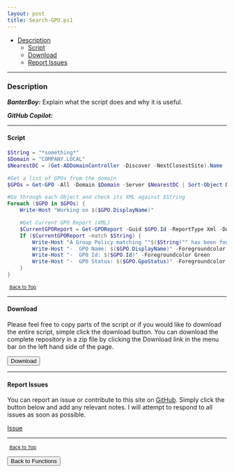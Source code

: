 ```yaml
---
layout: post
title: Search-GPO.ps1
---
```


- [Description](#description)
  - [Script](#script)
  - [Download](#download)
  - [Report Issues](#report-issues)

---

### Description

**_BanterBoy:_** Explain what the script does and why it is useful.

**_GitHub Copilot:_**

---

#### Script

```powershell
$String = "*something*"
$Domain = "COMPANY.LOCAL"
$NearestDC = (Get-ADDomainController -Discover -NextClosestSite).Name

#Get a list of GPOs from the domain
$GPOs = Get-GPO -All -Domain $Domain -Server $NearestDC | Sort-Object DisplayName

#Go through each Object and check its XML against $String
Foreach ($GPO in $GPOs) {
    Write-Host "Working on $($GPO.DisplayName)"

    #Get Current GPO Report (XML)
    $CurrentGPOReport = Get-GPOReport -Guid $GPO.Id -ReportType Xml -Domain $Domain -Server $NearestDC
    If ($CurrentGPOReport -match $String) {
        Write-Host "A Group Policy matching ""$($String)"" has been found:" -Foregroundcolor Green
        Write-Host "-  GPO Name: $($GPO.DisplayName)" -Foregroundcolor Green
        Write-Host "-  GPO Id: $($GPO.Id)" -Foregroundcolor Green
        Write-Host "-  GPO Status: $($GPO.GpoStatus)" -Foregroundcolor Green
    }
}
```

<span style="font-size:11px;"><a href="#"><i class="fas fa-caret-up" aria-hidden="true" style="color: white; margin-right:5px;"></i>Back to Top</a></span>

---

#### Download

Please feel free to copy parts of the script or if you would like to download the entire script, simple click the download button. You can download the complete repository in a zip file by clicking the Download link in the menu bar on the left hand side of the page.

<button class="btn" type="submit" onclick="window.open('/PowerShell/functions/activeDirectory/Search-GPO.ps1')">
    <i class="fa fa-cloud-download-alt">
    </i>
        Download
</button>

---

#### Report Issues

You can report an issue or contribute to this site on <a href="https://github.com/BanterBoy/scripts-blog/issues">GitHub</a>. Simply click the button below and add any relevant notes. I will attempt to respond to all issues as soon as possible.

<!-- Place this tag where you want the button to render. -->

<a class="github-button" href="https://github.com/BanterBoy/scripts-blog/issues/new?title=Search-GPO.ps1&body=There is a problem with this function. Please find details below." data-show-count="true" aria-label="Issue BanterBoy/scripts-blog on GitHub">Issue</a>

---

<span style="font-size:11px;"><a href="#"><i class="fas fa-caret-up" aria-hidden="true" style="color: white; margin-right:5px;"></i>Back to Top</a></span>

<a href="/menu/_pages/functions.html">
    <button class="btn">
        <i class='fas fa-reply'>
        </i>
            Back to Functions
    </button>
</a>

[1]: http://ecotrust-canada.github.io/markdown-toc
[2]: https://github.com/googlearchive/code-prettify
